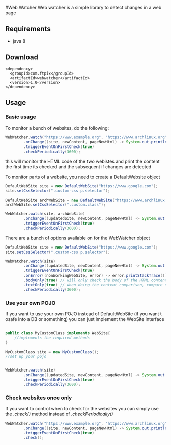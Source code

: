 #Web Watcher
Web watcher is a simple library to detect changes in a web page

## Requirements
- java 8

## Download
```
<dependency>
  <groupId>com.ftpix</groupId>
  <artifactId>webwatcher</artifactId>
  <version>1.0</version>
</dependency>
```


## Usage


### Basic usage
To monitor a bunch of websites, do the following:
```java
WebWatcher.watch("https://www.example.org", "https://www.archlinux.org")
        .onChange((site, newContent, pageNewHtml) -> System.out.println(pageNewHtml))
        .triggerEventOnFirstCheck(true)
        .checkPeriodically(3600);
```

this will monitor the HTML code of the two webistes and print the content the first time its checked and the subsequent if changes are detected

To monitor parts of a website, you need to create a DefaultWebsite object


```java
DefaultWebSite site = new DefaultWebSite("https://www.google.com");
site.setCssSelector(".custom-css p.selector");

DefaultWebSite archWebSite = new DefaultWebSite("https://www.archlinux.org");
archWebSite.setCssSelector(".custom.class");

WebWatcher.watch(site, archWebSite)
        .onChange((updatedSite, newContent, pageNewHtml) -> System.out.println(pageNewHtml))
        .triggerEventOnFirstCheck(true)
        .checkPeriodically(3600);
```

There are a bunch of options available on for the WebWatcher object
```java
DefaultWebSite site = new DefaultWebSite("https://www.google.com");
site.setCssSelector(".custom-css p.selector");

WebWatcher.watch(site)
        .onChange((updatedSite, newContent, pageNewHtml) -> System.out.println(pageNewHtml))
        .triggerEventOnFirstCheck(true) 
        .onError((nonWorkingWebSite, error) -> error.printStackTrace()) // event listener to handle errors
        .bodyOnly(true) // will only check the body of the HTML content, meaning that any change in the headers will not trigger the event. If yo uuse a css selector for your site this is ignore
        .textOnly(true) // when doing the content comparison, compare only the visible text and not the HTML
        .checkPeriodically(3600);
```


### Use your own POJO

If you want to use your own POJO instead of DefaultWebSite (if you want t osafe into a DB or something) you can just implement the WebSite interface

```java

public class MyCustomClass implements WebSite{
    //implements the required methods
}
```

```java
MyCustomClass site = new MyCustomClass();
//set up your pojo


WebWatcher.watch(site)
        .onChange((updatedSite, newContent, pageNewHtml) -> System.out.println(pageNewHtml)) // updatedSite will be a MyCustomClass instance
        .triggerEventOnFirstCheck(true)
        .checkPeriodically(3600);
```

### Check websites once only

If you want to control when to check for the websites you can simply use the *.check()* method instead of *.checkPeriodically()*

```java
WebWatcher.watch("https://www.example.org", "https://www.archlinux.org")
        .onChange((site, newContent, pageNewHtml) -> System.out.println(pageNewHtml))
        .triggerEventOnFirstCheck(true)
        .check();
```

